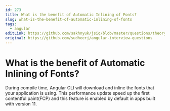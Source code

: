 ```yaml
---
id: 273
title: What is the benefit of Automatic Inlining of Fonts?
slug: what-is-the-benefit-of-automatic-inlining-of-fonts
tags:
  - angular
editLink: https://github.com/sakhnyuk/jsiq/blob/master/questions/theory/angular/273.md
original: https://github.com/sudheerj/angular-interview-questions
---
```


# What is the benefit of Automatic Inlining of Fonts?

During compile time, Angular CLI will download and inline the fonts that your application is using. This performance update speed up the first contentful paint(FCP) and this feature is enabled by default in apps built with version 11.